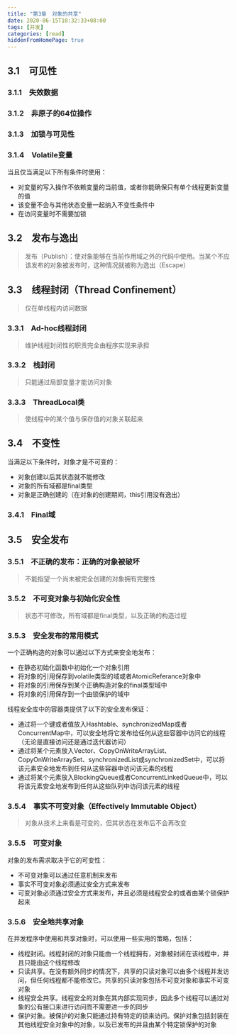 ```yaml
---
title: "第3章　对象的共享"
date: 2020-06-15T10:32:33+08:00
tags: [并发]
categories: [read]
hiddenFromHomePage: true
---
```


## 3.1　可见性
### 3.1.1　失效数据
### 3.1.2　非原子的64位操作
### 3.1.3　加锁与可见性
### 3.1.4　Volatile变量
当且仅当满足以下所有条件时使用：
- 对变量的写入操作不依赖变量的当前值，或者你能确保只有单个线程更新变量的值
- 该变量不会与其他状态变量一起纳入不变性条件中
- 在访问变量时不需要加锁

## 3.2　发布与逸出
>发布（Publish）：使对象能够在当前作用域之外的代码中使用。当某个不应该发布的对象被发布时，这种情况就被称为逸出（Escape）

## 3.3　线程封闭（Thread Confinement）
>仅在单线程内访问数据
### 3.3.1　Ad-hoc线程封闭
>维护线程封闭性的职责完全由程序实现来承担
### 3.3.2　栈封闭
>只能通过局部变量才能访问对象
### 3.3.3　ThreadLocal类
>使线程中的某个值与保存值的对象关联起来

## 3.4　不变性
当满足以下条件时，对象才是不可变的：
- 对象创建以后其状态就不能修改
- 对象的所有域都是final类型
- 对象是正确创建的（在对象的创建期间，this引用没有逸出）
### 3.4.1　Final域

## 3.5　安全发布
### 3.5.1　不正确的发布：正确的对象被破坏
>不能指望一个尚未被完全创建的对象拥有完整性
### 3.5.2　不可变对象与初始化安全性
>状态不可修改，所有域都是final类型，以及正确的构造过程
### 3.5.3　安全发布的常用模式
一个正确构造的对象可以通过以下方式来安全地发布：
- 在静态初始化函数中初始化一个对象引用
- 将对象的引用保存到volatile类型的域或者AtomicReferance对象中
- 将对象的引用保存到某个正确构造对象的final类型域中
- 将对象的引用保存到一个由锁保护的域中

线程安全库中的容器类提供了以下的安全发布保证：
- 通过将一个键或者值放入Hashtable、synchronizedMap或者ConcurrentMap中，可以安全地将它发布给任何从这些容器中访问它的线程（无论是直接访问还是通过迭代器访问）
- 通过将某个元素放入Vector、CopyOnWriteArrayList、CopyOnWriteArraySet、synchronizedList或synchronizedSet中，可以将该元素安全地发布到任何从这些容器中访问该元素的线程
- 通过将某个元素放入BlockingQueue或者ConcurrentLinkedQueue中，可以将该元素安全地发布到任何从这些队列中访问该元素的线程

### 3.5.4　事实不可变对象（Effectively Immutable Object）
>对象从技术上来看是可变的，但其状态在发布后不会再改变

### 3.5.5　可变对象
对象的发布需求取决于它的可变性：
- 不可变对象可以通过任意机制来发布
- 事实不可变对象必须通过安全方式来发布
- 可变对象必须通过安全方式来发布，并且必须是线程安全的或者由某个锁保护起来

### 3.5.6　安全地共享对象
在并发程序中使用和共享对象时，可以使用一些实用的策略，包括：
- 线程封闭。线程封闭的对象只能由一个线程拥有，对象被封闭在该线程中，并且只能由这个线程修改
- 只读共享。在没有额外同步的情况下，共享的只读对象可以由多个线程并发访问，但任何线程都不能修改它。共享的只读对象包括不可变对象和事实不可变对象
- 线程安全共享。线程安全的对象在其内部实现同步，因此多个线程可以通过对象的公有接口来进行访问而不需要进一步的同步
- 保护对象。被保护的对象只能通过持有特定的锁来访问。保护对象包括封装在其他线程安全对象中的对象，以及已发布的并且由某个特定锁保护的对象
